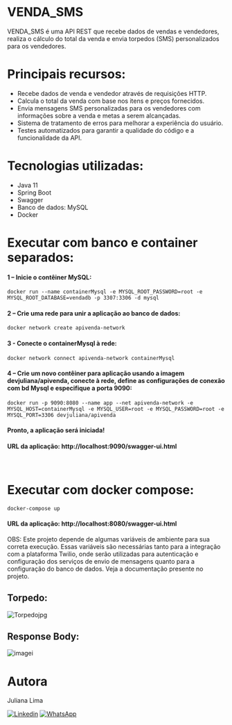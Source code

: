 # VENDA_SMS 

 VENDA_SMS é uma API REST que recebe dados de vendas e vendedores, realiza o cálculo do total da venda e envia torpedos (SMS) personalizados para os vendedores.
 
# Principais recursos: 

- Recebe dados de venda e vendedor através de requisições HTTP. 
- Calcula o total da venda com base nos itens e preços fornecidos. 
- Envia mensagens SMS personalizadas para os vendedores com informações sobre a venda e metas a serem alcançadas. 
- Sistema de tratamento de erros para melhorar a experiência do usuário. 
- Testes automatizados para garantir a qualidade do código e a funcionalidade da API. 

# Tecnologias utilizadas:

- Java 11
- Spring Boot
- Swagger
- Banco de dados: MySQL
- Docker

# Executar com banco e container separados:
#### 1 – Inicie o contêiner MySQL:
`docker run --name containerMysql -e MYSQL_ROOT_PASSWORD=root -e MYSQL_ROOT_DATABASE=vendadb -p 3307:3306 -d mysql`
####  2 – Crie uma rede para unir a aplicação ao banco de dados:
`docker network create apivenda-network`
####  3 - Conecte o containerMysql à rede:
`docker network connect apivenda-network containerMysql`
#### 4 – Crie um novo contêiner para aplicação usando a imagem devjuliana/apivenda, conecte à rede, define as configurações de conexão com bd Mysql e especifique a porta 9090:
`docker run -p 9090:8080 --name app --net apivenda-network -e MYSQL_HOST=containerMysql -e MYSQL_USER=root -e MYSQL_PASSWORD=root -e MYSQL_PORT=3306 devjuliana/apivenda`
#### Pronto, a aplicação será iniciada!
#### URL da aplicação: http://localhost:9090/swagger-ui.html

<br/>

# Executar com docker compose: 
`docker-compose up`
#### URL da aplicação: http://localhost:8080/swagger-ui.html
OBS: Este projeto depende de algumas variáveis de ambiente para sua correta execução. Essas variáveis são necessárias tanto para a integração com a plataforma Twilio, onde serão utilizadas 
para autenticação e configuração dos serviços de envio de mensagens quanto para a configuração do banco de dados. Veja a documentação presente no projeto.
<br/>

## Torpedo:
![Torpedojpg](https://github.com/JuhLima85/ApiEnvioSms/assets/89745459/24a8ca33-a2da-47c4-af0f-260209a903e7)

## Response Body:
![imagei](https://github.com/JuhLima85/ApiEnvioSms/assets/89745459/d10bc89c-6b92-4a55-b805-92ac0b1a1180)
<br/>

#### 
# Autora
Juliana Lima

[![Linkedin](https://img.shields.io/badge/-LinkedIn-%230077B5?style=for-the-badge&logo=linkedin&logoColor=white)](https://www.linkedin.com/feed/?trk=guest_homepage-basic_nav-header-signin)
[![WhatsApp](https://img.shields.io/badge/WhatsApp-25D366?style=for-the-badge&logo=whatsapp&logoColor=white)](https://contate.me/Juliana-Lima)

